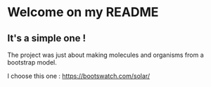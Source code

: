 # Welcome on my README

## It's a simple one !
The project was just about making molecules and organisms from a bootstrap model.

I choose this one :
https://bootswatch.com/solar/
